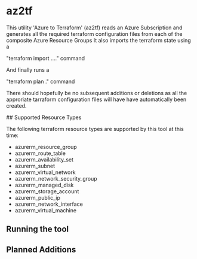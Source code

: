 # az2tf

This utility 'Azure to Terraform' (az2tf) 
reads an Azure Subscription and generates all the required terraform configuration files from each of the composite Azure Resource Groups
It also imports the terraform state using a

"terraform import ...." command

And finally runs a 

"terraform plan ."  command 

There should hopefully be no subsequent additions or deletions as all the approriate tarraform configuration files will have have automatically been created.

## Supported Resource Types

The following terraform resource types are supported by this tool at this time:

* azurerm_resource_group
* azurerm_route_table
* azurerm_availability_set
* azurerm_subnet
* azurerm_virtual_network
* azurerm_network_security_group
* azurerm_managed_disk
* azurerm_storage_account
* azurerm_public_ip
* azurerm_network_interface
* azurerm_virtual_machine

## Running the tool



## Planned Additions
